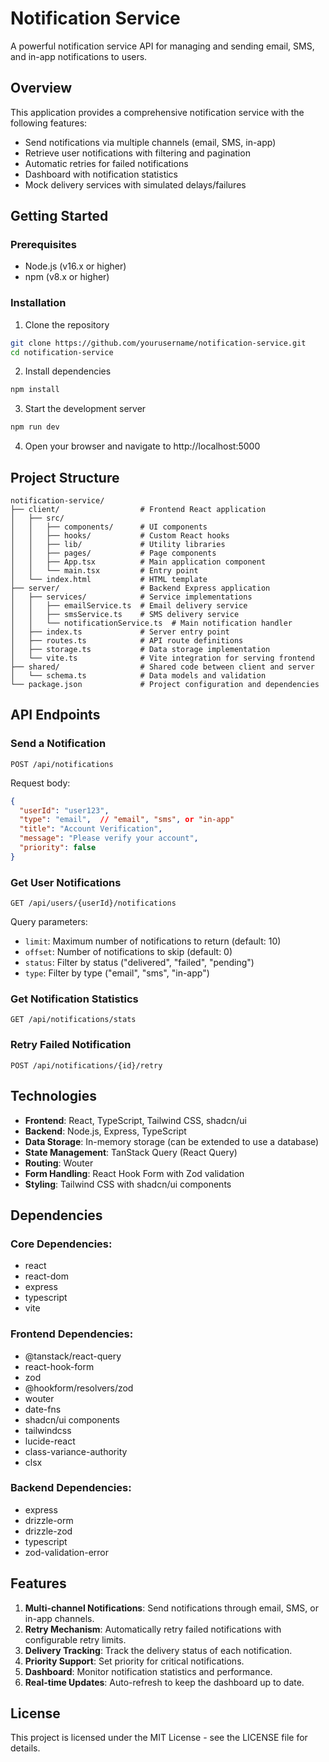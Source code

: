 # Notification Service

A powerful notification service API for managing and sending email, SMS, and in-app notifications to users.

## Overview

This application provides a comprehensive notification service with the following features:

- Send notifications via multiple channels (email, SMS, in-app)
- Retrieve user notifications with filtering and pagination
- Automatic retries for failed notifications
- Dashboard with notification statistics
- Mock delivery services with simulated delays/failures

## Getting Started

### Prerequisites

- Node.js (v16.x or higher)
- npm (v8.x or higher)

### Installation

1. Clone the repository
```bash
git clone https://github.com/yourusername/notification-service.git
cd notification-service
```

2. Install dependencies
```bash
npm install
```

3. Start the development server
```bash
npm run dev
```

4. Open your browser and navigate to http://localhost:5000

## Project Structure

```
notification-service/
├── client/                  # Frontend React application
│   ├── src/
│   │   ├── components/      # UI components
│   │   ├── hooks/           # Custom React hooks
│   │   ├── lib/             # Utility libraries
│   │   ├── pages/           # Page components
│   │   ├── App.tsx          # Main application component
│   │   └── main.tsx         # Entry point
│   └── index.html           # HTML template
├── server/                  # Backend Express application
│   ├── services/            # Service implementations
│   │   ├── emailService.ts  # Email delivery service
│   │   ├── smsService.ts    # SMS delivery service
│   │   └── notificationService.ts  # Main notification handler
│   ├── index.ts             # Server entry point
│   ├── routes.ts            # API route definitions
│   ├── storage.ts           # Data storage implementation
│   └── vite.ts              # Vite integration for serving frontend
├── shared/                  # Shared code between client and server
│   └── schema.ts            # Data models and validation
└── package.json             # Project configuration and dependencies
```

## API Endpoints

### Send a Notification

```
POST /api/notifications
```

Request body:
```json
{
  "userId": "user123",
  "type": "email",  // "email", "sms", or "in-app"
  "title": "Account Verification",
  "message": "Please verify your account",
  "priority": false
}
```

### Get User Notifications

```
GET /api/users/{userId}/notifications
```

Query parameters:
- `limit`: Maximum number of notifications to return (default: 10)
- `offset`: Number of notifications to skip (default: 0)
- `status`: Filter by status ("delivered", "failed", "pending")
- `type`: Filter by type ("email", "sms", "in-app")

### Get Notification Statistics

```
GET /api/notifications/stats
```

### Retry Failed Notification

```
POST /api/notifications/{id}/retry
```

## Technologies

- **Frontend**: React, TypeScript, Tailwind CSS, shadcn/ui
- **Backend**: Node.js, Express, TypeScript
- **Data Storage**: In-memory storage (can be extended to use a database)
- **State Management**: TanStack Query (React Query)
- **Routing**: Wouter
- **Form Handling**: React Hook Form with Zod validation
- **Styling**: Tailwind CSS with shadcn/ui components

## Dependencies

### Core Dependencies:
- react
- react-dom
- express
- typescript
- vite

### Frontend Dependencies:
- @tanstack/react-query
- react-hook-form
- zod
- @hookform/resolvers/zod
- wouter
- date-fns
- shadcn/ui components
- tailwindcss
- lucide-react
- class-variance-authority
- clsx

### Backend Dependencies:
- express
- drizzle-orm
- drizzle-zod
- typescript
- zod-validation-error

## Features

1. **Multi-channel Notifications**: Send notifications through email, SMS, or in-app channels.
2. **Retry Mechanism**: Automatically retry failed notifications with configurable retry limits.
3. **Delivery Tracking**: Track the delivery status of each notification.
4. **Priority Support**: Set priority for critical notifications.
5. **Dashboard**: Monitor notification statistics and performance.
6. **Real-time Updates**: Auto-refresh to keep the dashboard up to date.

## License

This project is licensed under the MIT License - see the LICENSE file for details.
